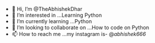 - 👋 Hi, I’m @TheAbhishekDhar
- 👀 I’m interested in ...Learning Python
- 🌱 I’m currently learning ...Python
- 💞️ I’m looking to collaborate on ...How to code on Python
- 📫 How to reach me ...my instagram is- @_abhishek666_

<!---
TheAbhishekDhar/TheAbhishekDhar is a ✨ special ✨ repository because its `README.md` (this file) appears on your GitHub profile.
You can click the Preview link to take a look at your changes.
--->
